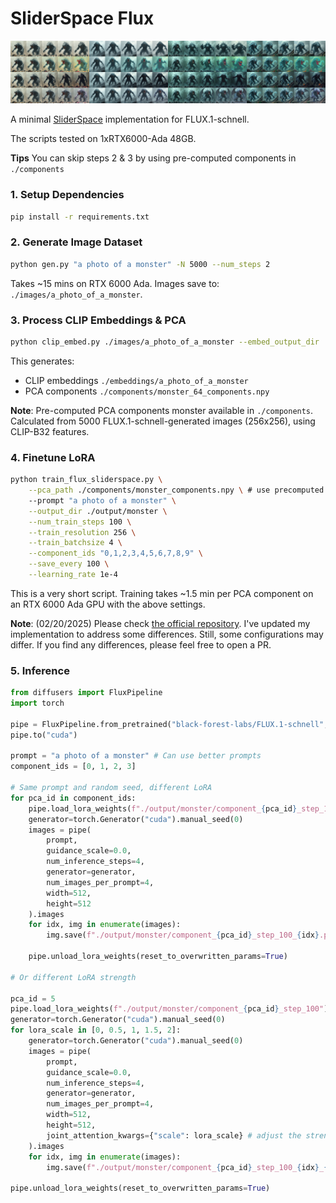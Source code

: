 # SliderSpace Flux

![img](assets/teaser.jpg)

A minimal [SliderSpace](https://arxiv.org/abs/2502.01639v1) implementation for FLUX.1-schnell.

The scripts tested on 1xRTX6000-Ada 48GB.

**Tips** You can skip steps 2 & 3 by using pre-computed components in `./components`


### 1. Setup Dependencies
```bash
pip install -r requirements.txt
```

### 2. Generate Image Dataset
```bash
python gen.py "a photo of a monster" -N 5000 --num_steps 2
```
Takes ~15 mins on RTX 6000 Ada. Images save to: `./images/a_photo_of_a_monster`.

### 3. Process CLIP Embeddings & PCA
```bash
python clip_embed.py ./images/a_photo_of_a_monster --embed_output_dir ./embeddings/monster --pca_output_file ./components/monster_64_components.npy
```

This generates:
- CLIP embeddings `./embeddings/a_photo_of_a_monster`
- PCA components `./components/monster_64_components.npy`

**Note**: Pre-computed PCA components monster available in `./components`. Calculated from 5000 FLUX.1-schnell-generated images (256x256), using CLIP-B32 features.

### 4. Finetune LoRA
```bash
python train_flux_sliderspace.py \
    --pca_path ./components/monster_components.npy \ # use precomputed components
    --prompt "a photo of a monster" \
    --output_dir ./output/monster \
    --num_train_steps 100 \
    --train_resolution 256 \
    --train_batchsize 4 \
    --component_ids "0,1,2,3,4,5,6,7,8,9" \
    --save_every 100 \
    --learning_rate 1e-4
```

This is a very short script. Training takes ~1.5 min per PCA component on an RTX 6000 Ada GPU with the above settings.

**Note**: (02/20/2025) Please check [the official repository](https://github.com/rohitgandikota/sliderspace/). I've updated my implementation to address some differences. Still, some configurations may differ. If you find any differences, please feel free to open a PR.

### 5. Inference

```python
from diffusers import FluxPipeline
import torch

pipe = FluxPipeline.from_pretrained("black-forest-labs/FLUX.1-schnell", torch_dtype=torch.bfloat16, device="cuda")
pipe.to("cuda")

prompt = "a photo of a monster" # Can use better prompts
component_ids = [0, 1, 2, 3]

# Same prompt and random seed, different LoRA
for pca_id in component_ids:
    pipe.load_lora_weights(f"./output/monster/component_{pca_id}_step_100")
    generator=torch.Generator("cuda").manual_seed(0)
    images = pipe(
        prompt, 
        guidance_scale=0.0,
        num_inference_steps=4,
        generator=generator,
        num_images_per_prompt=4,
        width=512,
        height=512
    ).images
    for idx, img in enumerate(images):
        img.save(f"./output/monster/component_{pca_id}_step_100_{idx}.png")
    
    pipe.unload_lora_weights(reset_to_overwritten_params=True)

# Or different LoRA strength

pca_id = 5
pipe.load_lora_weights(f"./output/monster/component_{pca_id}_step_100")
generator=torch.Generator("cuda").manual_seed(0)
for lora_scale in [0, 0.5, 1, 1.5, 2]:
    generator=torch.Generator("cuda").manual_seed(0)
    images = pipe(
        prompt,
        guidance_scale=0.0,
        num_inference_steps=4,
        generator=generator,
        num_images_per_prompt=4,
        width=512,
        height=512,
        joint_attention_kwargs={"scale": lora_scale} # adjust the strength here
    ).images
    for idx, img in enumerate(images):
        img.save(f"./output/monster/component_{pca_id}_step_100_{idx}_{int(lora_scale*10.):02d}.png")
        
pipe.unload_lora_weights(reset_to_overwritten_params=True)
```